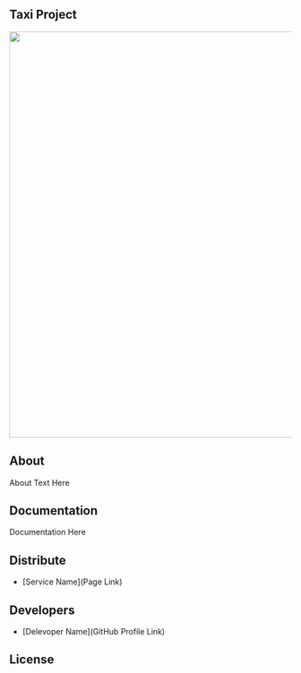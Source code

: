## Taxi Project

<p align="center">
      <img src="https://i.ibb.co/rw17Qpr/e2457c6853d55126c05f61e70548bb.jpg" width="726">
</p>


## About

About Text Here

## Documentation

Documentation Here

## Distribute

- [Service Name](Page Link)


## Developers

- [Delevoper Name](GitHub Profile Link)

## License
